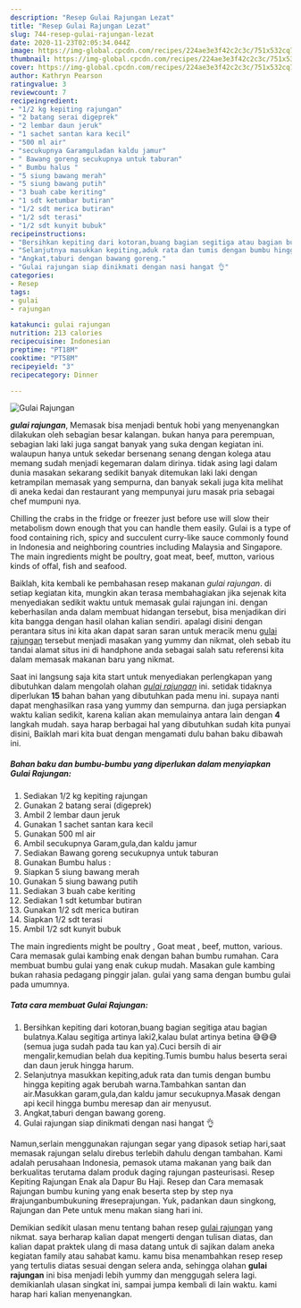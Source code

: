 ```yaml
---
description: "Resep Gulai Rajungan Lezat"
title: "Resep Gulai Rajungan Lezat"
slug: 744-resep-gulai-rajungan-lezat
date: 2020-11-23T02:05:34.044Z
image: https://img-global.cpcdn.com/recipes/224ae3e3f42c2c3c/751x532cq70/gulai-rajungan-foto-resep-utama.jpg
thumbnail: https://img-global.cpcdn.com/recipes/224ae3e3f42c2c3c/751x532cq70/gulai-rajungan-foto-resep-utama.jpg
cover: https://img-global.cpcdn.com/recipes/224ae3e3f42c2c3c/751x532cq70/gulai-rajungan-foto-resep-utama.jpg
author: Kathryn Pearson
ratingvalue: 3
reviewcount: 7
recipeingredient:
- "1/2 kg kepiting rajungan"
- "2 batang serai digeprek"
- "2 lembar daun jeruk"
- "1 sachet santan kara kecil"
- "500 ml air"
- "secukupnya Garamguladan kaldu jamur"
- " Bawang goreng secukupnya untuk taburan"
- " Bumbu halus "
- "5 siung bawang merah"
- "5 siung bawang putih"
- "3 buah cabe keriting"
- "1 sdt ketumbar butiran"
- "1/2 sdt merica butiran"
- "1/2 sdt terasi"
- "1/2 sdt kunyit bubuk"
recipeinstructions:
- "Bersihkan kepiting dari kotoran,buang bagian segitiga atau bagian bulatnya.Kalau segitiga artinya laki2,kalau bulat artinya betina 😅😅😅(semua juga sudah pada tau kan ya).Cuci bersih di air mengalir,kemudian belah dua kepiting.Tumis bumbu halus beserta serai dan daun jeruk hingga harum."
- "Selanjutnya masukkan kepiting,aduk rata dan tumis dengan bumbu hingga kepiting agak berubah warna.Tambahkan santan dan air.Masukkan garam,gula,dan kaldu jamur secukupnya.Masak dengan api kecil hingga bumbu meresap dan air menyusut."
- "Angkat,taburi dengan bawang goreng."
- "Gulai rajungan siap dinikmati dengan nasi hangat 👌"
categories:
- Resep
tags:
- gulai
- rajungan

katakunci: gulai rajungan 
nutrition: 213 calories
recipecuisine: Indonesian
preptime: "PT18M"
cooktime: "PT58M"
recipeyield: "3"
recipecategory: Dinner

---
```



![Gulai Rajungan](https://img-global.cpcdn.com/recipes/224ae3e3f42c2c3c/751x532cq70/gulai-rajungan-foto-resep-utama.jpg)

<b><i>gulai rajungan</i></b>, Memasak bisa menjadi bentuk hobi yang menyenangkan dilakukan oleh sebagian besar kalangan. bukan hanya para perempuan, sebagian laki laki juga sangat banyak yang suka dengan kegiatan ini. walaupun hanya untuk sekedar bersenang senang dengan kolega atau memang sudah menjadi kegemaran dalam dirinya. tidak asing lagi dalam dunia masakan sekarang sedikit banyak ditemukan laki laki dengan ketrampilan memasak yang sempurna, dan banyak sekali juga kita melihat di aneka kedai dan restaurant yang mempunyai juru masak pria sebagai chef mumpuni nya.

Chilling the crabs in the fridge or freezer just before use will slow their metabolism down enough that you can handle them easily. Gulai is a type of food containing rich, spicy and succulent curry-like sauce commonly found in Indonesia and neighboring countries including Malaysia and Singapore. The main ingredients might be poultry, goat meat, beef, mutton, various kinds of offal, fish and seafood.

Baiklah, kita kembali ke pembahasan resep makanan <i>gulai rajungan</i>. di setiap kegiatan kita, mungkin akan terasa membahagiakan jika sejenak kita menyediakan sedikit waktu untuk memasak gulai rajungan ini. dengan keberhasilan anda dalam membuat hidangan tersebut, bisa menjadikan diri kita bangga dengan hasil olahan kalian sendiri. apalagi disini dengan perantara situs ini kita akan dapat saran saran untuk meracik menu <u>gulai rajungan</u> tersebut menjadi masakan yang yummy dan nikmat, oleh sebab itu tandai alamat situs ini di handphone anda sebagai salah satu referensi kita dalam memasak makanan baru yang nikmat.


Saat ini langsung saja kita start untuk menyediakan perlengkapan yang dibutuhkan dalam mengolah olahan <u><i>gulai rajungan</i></u> ini. setidak tidaknya diperlukan <b>15</b> bahan bahan yang dibutuhkan pada menu ini. supaya nanti dapat menghasilkan rasa yang yummy dan sempurna. dan juga persiapkan waktu kalian sedikit, karena kalian akan memulainya antara lain dengan <b>4</b> langkah mudah. saya harap berbagai hal yang dibutuhkan sudah kita punyai disini, Baiklah mari kita buat dengan mengamati dulu bahan baku dibawah ini.

<!--inarticleads1-->

##### Bahan baku dan bumbu-bumbu yang diperlukan dalam menyiapkan Gulai Rajungan:

1. Sediakan 1/2 kg kepiting rajungan
1. Gunakan 2 batang serai (digeprek)
1. Ambil 2 lembar daun jeruk
1. Gunakan 1 sachet santan kara kecil
1. Gunakan 500 ml air
1. Ambil secukupnya Garam,gula,dan kaldu jamur
1. Sediakan  Bawang goreng secukupnya untuk taburan
1. Gunakan  Bumbu halus :
1. Siapkan 5 siung bawang merah
1. Gunakan 5 siung bawang putih
1. Sediakan 3 buah cabe keriting
1. Sediakan 1 sdt ketumbar butiran
1. Gunakan 1/2 sdt merica butiran
1. Siapkan 1/2 sdt terasi
1. Ambil 1/2 sdt kunyit bubuk


The main ingredients might be poultry , Goat meat , beef, mutton, various. Cara memasak gulai kambing enak dengan bahan bumbu rumahan. Cara membuat bumbu gulai yang enak cukup mudah. Masakan gule kambing bukan rahasia pedagang pinggir jalan. gulai yang sama dengan bumbu gulai pada umumnya. 

<!--inarticleads2-->

##### Tata cara membuat Gulai Rajungan:

1. Bersihkan kepiting dari kotoran,buang bagian segitiga atau bagian bulatnya.Kalau segitiga artinya laki2,kalau bulat artinya betina 😅😅😅(semua juga sudah pada tau kan ya).Cuci bersih di air mengalir,kemudian belah dua kepiting.Tumis bumbu halus beserta serai dan daun jeruk hingga harum.
1. Selanjutnya masukkan kepiting,aduk rata dan tumis dengan bumbu hingga kepiting agak berubah warna.Tambahkan santan dan air.Masukkan garam,gula,dan kaldu jamur secukupnya.Masak dengan api kecil hingga bumbu meresap dan air menyusut.
1. Angkat,taburi dengan bawang goreng.
1. Gulai rajungan siap dinikmati dengan nasi hangat 👌


Namun,serlain menggunakan rajungan segar yang dipasok setiap hari,saat memasak rajungan selalu direbus terlebih dahulu dengan tambahan. Kami adalah perusahaan Indonesia, pemasok utama makanan yang baik dan berkualitas terutama dalam produk daging rajungan pasteurisasi. Resep Kepiting Rajungan Enak ala Dapur Bu Haji. Resep dan Cara memasak Rajungan bumbu kuning yang enak beserta step by step nya #rajunganbumbukuning #reseprajungan. Yuk, padankan daun singkong, Rajungan dan Pete untuk menu makan siang hari ini. 

Demikian sedikit ulasan menu tentang bahan resep <u>gulai rajungan</u> yang nikmat. saya berharap kalian dapat mengerti dengan tulisan diatas, dan kalian dapat praktek ulang di masa datang untuk di sajikan dalam aneka kegiatan family atau sahabat kamu. kamu bisa menambahkan resep resep yang tertulis diatas sesuai dengan selera anda, sehingga olahan <b>gulai rajungan</b> ini bisa menjadi lebih yummy dan menggugah selera lagi. demikianlah ulasan singkat ini, sampai jumpa kembali di lain waktu. kami harap hari kalian menyenangkan.
